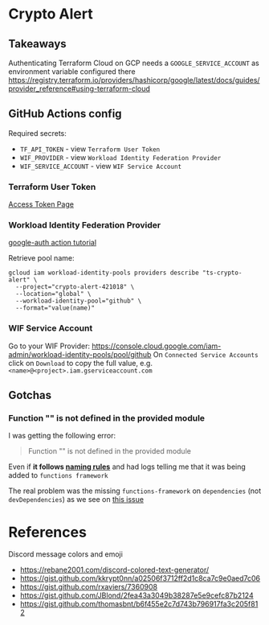 # Crypto Alert

## Takeaways

Authenticating Terraform Cloud on GCP needs a `GOOGLE_SERVICE_ACCOUNT` as environment variable configured there
https://registry.terraform.io/providers/hashicorp/google/latest/docs/guides/provider_reference#using-terraform-cloud

## GitHub Actions config

Required secrets:

- `TF_API_TOKEN` - view `Terraform User Token`
- `WIF_PROVIDER` - view `Workload Identity Federation Provider`
- `WIF_SERVICE_ACCOUNT` - view `WIF Service Account`

### Terraform User Token

[Access Token Page](https://app.terraform.io/app/settings/tokens?product_intent=terraform)

### Workload Identity Federation Provider

[google-auth action tutorial](https://github.com/google-github-actions/auth)

Retrieve pool name:

```
gcloud iam workload-identity-pools providers describe "ts-crypto-alert" \
  --project="crypto-alert-421018" \
  --location="global" \
  --workload-identity-pool="github" \
  --format="value(name)"
```

### WIF Service Account

Go to your WIF Provider: https://console.cloud.google.com/iam-admin/workload-identity-pools/pool/github
On `Connected Service Accounts` click on `Download` to copy the full value, e.g. `<name>@<project>.iam.gserviceaccount.com`

## Gotchas

### Function "<name>" is not defined in the provided module

I was getting the following error:

> Function "<name>" is not defined in the provided module

Even if **it follows [naming rules](https://lust.dev/2022/08/04/upgrading-cloud-functions-gen2/)** and had logs telling me that it was being added to `functions framework`

The real problem was the missing `functions-framework` on `dependencies` (not `devDependencies`) as we see on [this issue](https://github.com/GoogleCloudPlatform/buildpacks/issues/310)

# References

Discord message colors and emoji

- https://rebane2001.com/discord-colored-text-generator/
- https://gist.github.com/kkrypt0nn/a02506f3712ff2d1c8ca7c9e0aed7c06
- https://gist.github.com/rxaviers/7360908
- https://gist.github.com/JBlond/2fea43a3049b38287e5e9cefc87b2124
- https://gist.github.com/thomasbnt/b6f455e2c7d743b796917fa3c205f812
